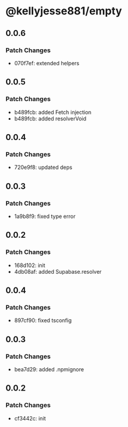 # @kellyjesse881/empty

## 0.0.6

### Patch Changes

- 070f7ef: extended helpers

## 0.0.5

### Patch Changes

- b489fcb: added Fetch injection
- b489fcb: added resolverVoid

## 0.0.4

### Patch Changes

- 720e9f8: updated deps

## 0.0.3

### Patch Changes

- 1a9b8f9: fixed type error

## 0.0.2

### Patch Changes

- 168d102: init
- 4db08af: added Supabase.resolver

## 0.0.4

### Patch Changes

- 897cf90: fixed tsconfig

## 0.0.3

### Patch Changes

- bea7d29: added .npmignore

## 0.0.2

### Patch Changes

- cf3442c: init
